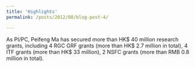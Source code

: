 ```yaml
---
title: 'Highlights'
permalink: /posts/2012/08/blog-post-4/

---
```


As PI/PC, Peifeng Ma has secured more than HK$ 40 million research grants, including 4 RGC GRF grants (more than HK$ 2.7 million in total), 4 ITF grants (more than HK$ 33 million), 2 NSFC grants (more than RMB 0.8 million in total).
